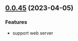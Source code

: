 ## [0.0.45](https://github.com/lisiur/askai/compare/v0.0.42...v0.0.45) (2023-04-05)

### Features

* support web server